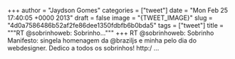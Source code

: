 
+++
author = "Jaydson Gomes"
categories = ["tweet"]
date = "Mon Feb 25 17:40:05 +0000 2013"
draft = false
image = "{TWEET_IMAGE}"
slug = "4d0a7586486b52af2fe86dee1350fdbfb6b0bda5"
tags = ["tweet"]
title = """RT @sobrinhoweb: Sobrinho..."""
+++
RT @sobrinhoweb: Sobrinho Manifesto: singela homenagem da @braziljs e minha pelo dia do webdesigner. Dedico a todos os sobrinhos! http:/ ...
